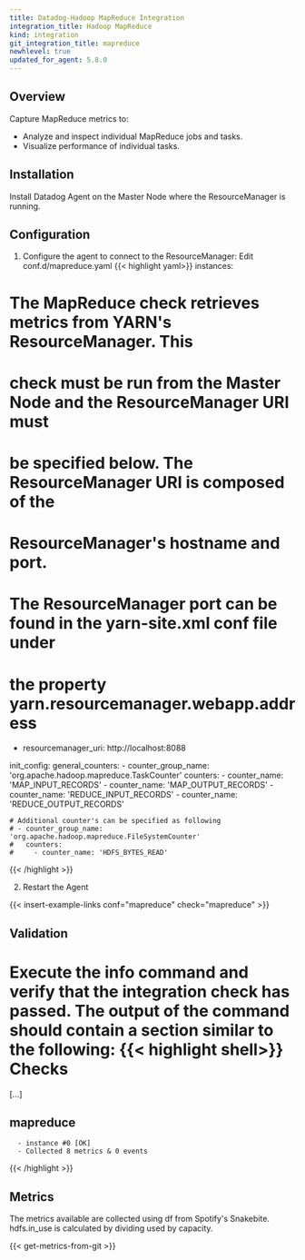 ```yaml
---
title: Datadog-Hadoop MapReduce Integration
integration_title: Hadoop MapReduce
kind: integration
git_integration_title: mapreduce
newhlevel: true
updated_for_agent: 5.8.0
---
```

## Overview

Capture MapReduce metrics to:

* Analyze and inspect individual MapReduce jobs and tasks.
* Visualize performance of individual tasks.

## Installation

Install Datadog Agent on the Master Node where the ResourceManager is running.

## Configuration

1.  Configure the agent to connect to the ResourceManager: Edit conf.d/mapreduce.yaml
{{< highlight yaml>}}
instances:
  # The MapReduce check retrieves metrics from YARN's ResourceManager. This
  # check must be run from the Master Node and the ResourceManager URI must
  # be specified below. The ResourceManager URI is composed of the
  # ResourceManager's hostname and port.
  # The ResourceManager port can be found in the yarn-site.xml conf file under
  # the property yarn.resourcemanager.webapp.address
  - resourcemanager_uri: http://localhost:8088

init_config:
 general_counters:
    - counter_group_name: 'org.apache.hadoop.mapreduce.TaskCounter'
      counters:
        - counter_name: 'MAP_INPUT_RECORDS'
        - counter_name: 'MAP_OUTPUT_RECORDS'
        - counter_name: 'REDUCE_INPUT_RECORDS'
        - counter_name: 'REDUCE_OUTPUT_RECORDS'

    # Additional counter's can be specified as following
    # - counter_group_name: 'org.apache.hadoop.mapreduce.FileSystemCounter'
    #   counters:
    #     - counter_name: 'HDFS_BYTES_READ'
{{< /highlight >}}

2. Restart the Agent

{{< insert-example-links conf="mapreduce" check="mapreduce" >}}

## Validation

Execute the info command and verify that the integration check has passed. The output of the command should contain a section similar to the following:
{{< highlight shell>}}
Checks
======

  [...]

  mapreduce
  ---------
      - instance #0 [OK]
      - Collected 8 metrics & 0 events
{{< /highlight >}}
## Metrics

The metrics available are collected using df from Spotify's Snakebite. hdfs.in_use is calculated by dividing used by capacity.

{{< get-metrics-from-git >}}
